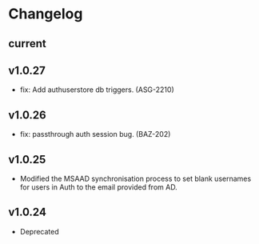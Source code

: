 # Changelog

## current

## v1.0.27

* fix: Add authuserstore db triggers. (ASG-2210)

## v1.0.26

* fix: passthrough auth session bug. (BAZ-202)

## v1.0.25

* Modified the MSAAD synchronisation process to set blank usernames for users in Auth to the email provided from AD.
 
## v1.0.24

* Deprecated